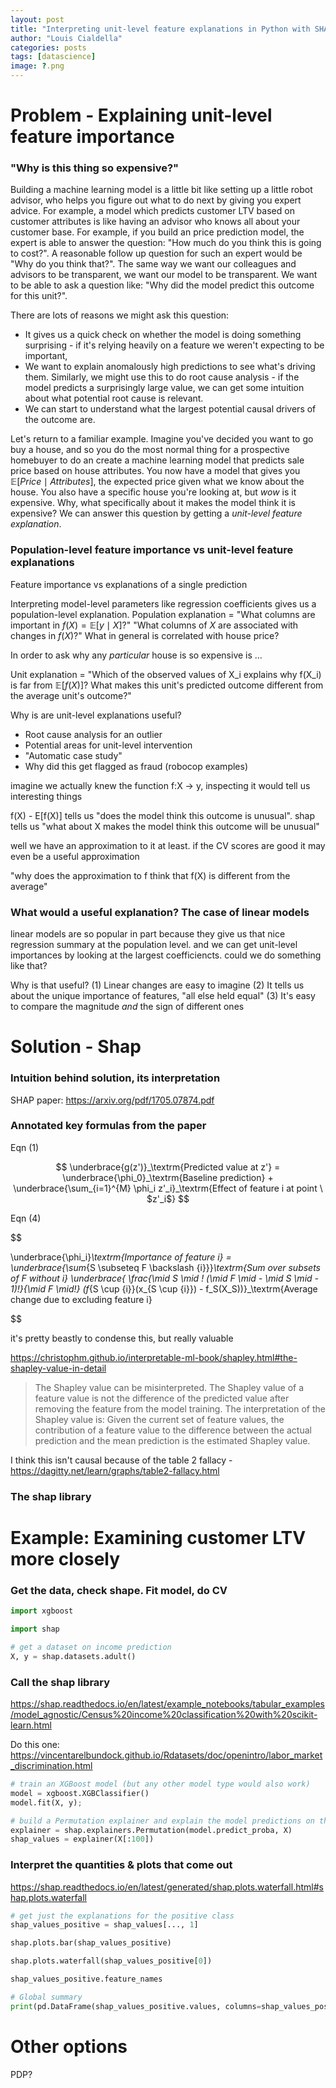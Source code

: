 ```yaml
---
layout: post
title: "Interpreting unit-level feature explanations in Python with SHAP"
author: "Louis Cialdella"
categories: posts
tags: [datascience]
image: ?.png
---
```


# Problem - Explaining unit-level feature importance

### "Why is this thing so expensive?"

Building a machine learning model is a little bit like setting up a little robot advisor, who helps you figure out what to do next by giving you expert advice. For example, a model which predicts customer LTV based on customer attributes is like having an advisor who knows all about your customer base. For example, if you build an price prediction model, the expert is able to answer the question: "How much do you think this is going to cost?". A reasonable follow up question for such an expert would be "Why do you think that?". The same way we want our colleagues and advisors to be transparent, we want our model to be transparent. We want to be able to ask a question like: "Why did the model predict this outcome for this unit?".

There are lots of reasons we might ask this question:
* It gives us a quick check on whether the model is doing something surprising - if it's relying heavily on a feature we weren't expecting to be important, 
* We want to explain anomalously high predictions to see what's driving them. Similarly, we might use this to do root cause analysis - if the model predicts a surprisingly large value, we can get some intuition about what potential root cause is relevant.
* We can start to understand what the largest potential causal drivers of the outcome are.

Let's return to a familiar example. Imagine you've decided you want to go buy a house, and so you do the most normal thing for a prospective homebuyer to do an create a machine learning model that predicts sale price based on house attributes. You now have a model that gives you $\mathbb{E}[Price \mid Attributes]$, the expected price given what we know about the house. You also have a specific house you're looking at, but _wow_ is it expensive. Why, what specifically about it makes the model think it is expensive? We can answer this question by getting a _unit-level feature explanation_.

### Population-level feature importance vs unit-level feature explanations

Feature importance vs explanations of a single prediction

Interpreting model-level parameters like regression coefficients gives us a population-level explanation. Population explanation = "What columns are important in $f(X) = \mathbb{E}[y \mid X]$?" "What columns of $X$ are associated with changes in $f(X)$?" What in general is correlated with house price?

In order to ask why any _particular_ house is so expensive is ...

Unit explanation = "Which of the observed values of X_i explains why f(X_i) is far from $\mathbb{E}[f(X)]$? What makes this unit's predicted outcome different from the average unit's outcome?"

Why is are unit-level explanations useful?
* Root cause analysis for an outlier
* Potential areas for unit-level intervention
* "Automatic case study"
* Why did this get flagged as fraud (robocop examples)

imagine we actually knew the function f:X -> y, inspecting it would tell us interesting things 

f(X) - E[f(X)] tells us "does the model think this outcome is unusual". shap tells us "what about X makes the model think this outcome will be unusual"

well we have an approximation to it at least. if the CV scores are good it may even be a useful approximation

"why does the approximation to f think that f(X) is different from the average"

### What would a useful explanation? The case of linear models

linear models are so popular in part because they give us that nice regression summary at the population level. and we can get unit-level importances by looking at the largest coefficiencts. could we do something like that?

Why is that useful? (1) Linear changes are easy to imagine (2) It tells us about the unique importance of features, "all else held equal" (3) It's easy to compare the magnitude _and_ the sign of different ones

# Solution - Shap

### Intuition behind solution, its interpretation

SHAP paper: https://arxiv.org/pdf/1705.07874.pdf

### Annotated key formulas from the paper

Eqn (1)

$$
\underbrace{g(z')}_\textrm{Predicted value at z'} =
\underbrace{\phi_0}_\textrm{Baseline prediction} +  
\underbrace{\sum_{i=1}^{M} \phi_i z'_i}_\textrm{Effect of feature i at point \ $z'_i$} 
$$

Eqn (4) 

$$

\underbrace{\phi_i}_\textrm{Importance of feature i} =  
\underbrace{\sum_{S \subseteq F \backslash \{i\}}}_\textrm{Sum over subsets of F without i}
\underbrace{ \frac{\mid S \mid ! (\mid F \mid - \mid S \mid - 1)!}{\mid F \mid!} (f_{S \cup \{i\}}(x_{S \cup \{i\}}) - f_S(X_S))}_\textrm{Average change due to excluding feature i}

$$

it's pretty beastly to condense this, but really valuable

https://christophm.github.io/interpretable-ml-book/shapley.html#the-shapley-value-in-detail

> The Shapley value can be misinterpreted. The Shapley value of a feature value is not the difference of the predicted value after removing the feature from the model training. The interpretation of the Shapley value is: Given the current set of feature values, the contribution of a feature value to the difference between the actual prediction and the mean prediction is the estimated Shapley value.


I think this isn't causal because of the table 2 fallacy - https://dagitty.net/learn/graphs/table2-fallacy.html

### The shap library

# Example: Examining customer LTV more closely

### Get the data, check shape. Fit model, do CV

```python
import xgboost

import shap

# get a dataset on income prediction
X, y = shap.datasets.adult()
```

### Call the shap library

https://shap.readthedocs.io/en/latest/example_notebooks/tabular_examples/model_agnostic/Census%20income%20classification%20with%20scikit-learn.html

Do this one: https://vincentarelbundock.github.io/Rdatasets/doc/openintro/labor_market_discrimination.html

```python
# train an XGBoost model (but any other model type would also work)
model = xgboost.XGBClassifier()
model.fit(X, y);

# build a Permutation explainer and explain the model predictions on the given dataset
explainer = shap.explainers.Permutation(model.predict_proba, X)
shap_values = explainer(X[:100])
```

### Interpret the quantities & plots that come out

https://shap.readthedocs.io/en/latest/generated/shap.plots.waterfall.html#shap.plots.waterfall 

```python
# get just the explanations for the positive class
shap_values_positive = shap_values[..., 1]

shap.plots.bar(shap_values_positive)

shap.plots.waterfall(shap_values_positive[0])

shap_values_positive.feature_names
```

```python
# Global summary
print(pd.DataFrame(shap_values_positive.values, columns=shap_values_positive.feature_names).describe())
```

# Other options

PDP?


